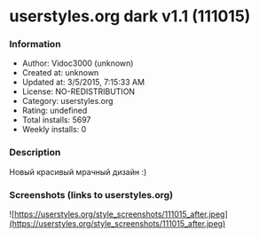 # userstyles.org dark v1.1 (111015)

### Information
- Author: Vidoc3000 (unknown)
- Created at: unknown
- Updated at: 3/5/2015, 7:15:33 AM
- License: NO-REDISTRIBUTION
- Category: userstyles.org
- Rating: undefined
- Total installs: 5697
- Weekly installs: 0


### Description
Новый красивый мрачный дизайн :)


### Screenshots (links to userstyles.org)
![https://userstyles.org/style_screenshots/111015_after.jpeg](https://userstyles.org/style_screenshots/111015_after.jpeg)



